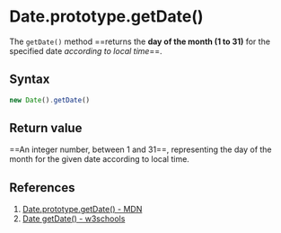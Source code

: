 # Date.prototype.getDate()

The `getDate()` method ==returns the **day of the month (1 to 31)** for the specified date _according to local time_==.

## Syntax

```js
new Date().getDate()
```

## Return value

==An integer number, between 1 and 31==, representing the day of the month for the given date according to local time.

## References

1. [Date.prototype.getDate() - MDN](https://developer.mozilla.org/en-US/docs/Web/JavaScript/Reference/Global_Objects/Date/getDate)
1. [Date getDate() - w3schools](https://www.w3schools.com/jsref/jsref_getdate.asp)